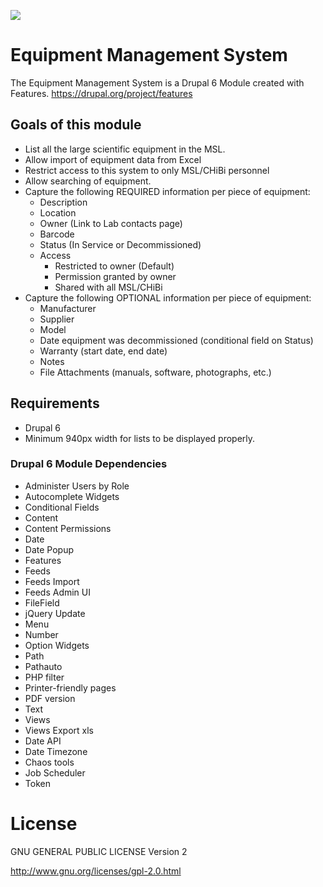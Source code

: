 ![](http://assets.brand.ubc.ca/signatures/2_full_signatures/2_grey5415/rgb/s2g5415.png)

# Equipment Management System
The Equipment Management System is a Drupal 6 Module created with Features.
https://drupal.org/project/features

## Goals of this module
- List all the large scientific equipment in the MSL.
- Allow import of equipment data from Excel
- Restrict access to this system to only MSL/CHiBi personnel
- Allow searching of equipment.
- Capture the following REQUIRED information per piece of equipment:
  - Description
  - Location
  - Owner (Link to Lab contacts page)
  - Barcode
  - Status (In Service or Decommissioned)
  - Access
    - Restricted to owner (Default)
    - Permission granted by owner
    - Shared with all MSL/CHiBi
- Capture the following OPTIONAL information per piece of equipment:
  - Manufacturer
  - Supplier
  - Model
  - Date equipment was decommissioned (conditional field on Status)
  - Warranty (start date, end date)
  - Notes
  - File Attachments (manuals, software, photographs, etc.)

## Requirements
- Drupal 6
- Minimum 940px width for lists to be displayed properly.
  
### Drupal 6 Module Dependencies
- Administer Users by Role
- Autocomplete Widgets
- Conditional Fields
- Content
- Content Permissions
- Date
- Date Popup
- Features
- Feeds
- Feeds Import
- Feeds Admin UI
- FileField
- jQuery Update
- Menu
- Number
- Option Widgets
- Path
- Pathauto
- PHP filter
- Printer-friendly pages
- PDF version
- Text
- Views
- Views Export xls
- Date API
- Date Timezone
- Chaos tools
- Job Scheduler
- Token

# License
GNU GENERAL PUBLIC LICENSE Version 2

http://www.gnu.org/licenses/gpl-2.0.html

